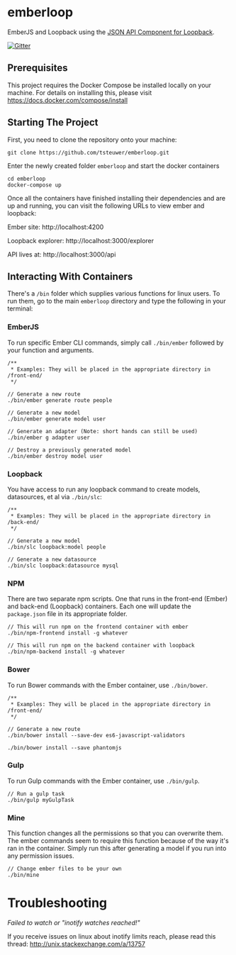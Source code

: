 # emberloop
EmberJS and Loopback using the [JSON API Component for Loopback](https://github.com/digitalsadhu/loopback-component-jsonapi).

[![Gitter](https://badges.gitter.im/Join%20Chat.svg)](https://gitter.im/tsteuwer/emberloop?utm_source=badge&utm_medium=badge&utm_campaign=pr-badge)

## Prerequisites
This project requires the Docker Compose be installed locally on your machine. For details on installing this, please visit https://docs.docker.com/compose/install

## Starting The Project
First, you need to clone the repository onto your machine:

```
git clone https://github.com/tsteuwer/emberloop.git
```
Enter the newly created folder `emberloop` and start the docker containers

```
cd emberloop
docker-compose up
```

Once all the containers have finished installing their dependencies and are up and running, you can visit the following URLs to view ember and loopback:

Ember site: http://localhost:4200

Loopback explorer: http://localhost:3000/explorer

API lives at: http://localhost:3000/api

## Interacting With Containers

There's a `/bin` folder which supplies various functions for linux users. To run them, go to the main `emberloop` directory and type the following in your terminal:

### EmberJS

To run specific Ember CLI commands, simply call `./bin/ember` followed by your function and arguments.

```
/**
 * Examples: They will be placed in the appropriate directory in /front-end/
 */

// Generate a new route
./bin/ember generate route people

// Generate a new model
./bin/ember generate model user

// Generate an adapter (Note: short hands can still be used)
./bin/ember g adapter user

// Destroy a previously generated model
./bin/ember destroy model user
```

### Loopback

You have access to run any loopback command to create models, datasources, et al via `./bin/slc`:

```
/**
 * Examples: They will be placed in the appropriate directory in /back-end/
 */

// Generate a new model
./bin/slc loopback:model people

// Generate a new datasource
./bin/slc loopback:datasource mysql
```

### NPM

There are two separate npm scripts. One that runs in the front-end (Ember) and back-end (Loopback) containers. Each one will update the `package.json` file in its appropriate folder.

```
// This will run npm on the frontend container with ember
./bin/npm-frontend install -g whatever

// This will run npm on the backend container with loopback
./bin/npm-backend install -g whatever
```

### Bower

To run Bower commands with the Ember container, use `./bin/bower`.

```
/**
 * Examples: They will be placed in the appropriate directory in /front-end/
 */

// Generate a new route
./bin/bower install --save-dev es6-javascript-validators

./bin/bower install --save phantomjs
```

### Gulp

To run Gulp commands with the Ember container, use `./bin/gulp`.

```
// Run a gulp task 
./bin/gulp myGulpTask
```

### Mine

This function changes all the permissions so that you can overwrite them. The ember commands seem to require this function because of the way it's ran in the container. Simply run this after generating a model if you run into any permission issues.

```
// Change ember files to be your own 
./bin/mine
```

# Troubleshooting
*Failed to watch or "inotify watches reached!"*

If you receive issues on linux about inotify limits reach, please read this thread: http://unix.stackexchange.com/a/13757
